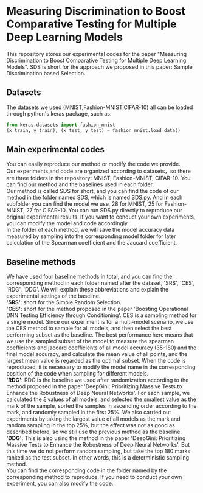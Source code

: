 # Measuring Discrimination to Boost Comparative Testing for Multiple Deep Learning Models
This repository stores our experimental codes for the paper "Measuring Discrimination to Boost Comparative Testing for Multiple Deep Learning Models". SDS is short for the approach we proposed in this paper: Sample Discrimination based Selection.
## Datasets
The datasets we used (MNIST,Fashion-MNIST,CIFAR-10) all can be loaded through python's keras package, such as:  
```python
from keras.datasets import fashion_mnist
(x_train, y_train), (x_test, y_test) = fashion_mnist.load_data()
```
## Main experimental codes
You can easily reproduce our method or modify the code we provide.  
Our experiments and code are organized according to datasets，so there are three folders in the repository: MNIST, Fashion-MNIST, CIFAR-10. You can find our method and the baselines used in each folder.  
Our method is called SDS for short, and you can find the code of our method in the folder named SDS, which is named SDS.py. And in each subfolder you can find the model we use, 28 for MNIST, 25 for Fashion-MNIST, 27 for CIFAR-10. You can run SDS.py directly to reproduce our original experimental results. If you want to conduct your own experiments, you can modify the model and code accordingly.  
In the folder of each method, we will save the model accuracy data measured by sampling into the corresponding model folder for later calculation of the Spearman coefficient and the Jaccard coefficient.  
## Baseline methods
We have used four baseline methods in total, and you can find the corresponding method in each folder named after the dataset, 'SRS', 'CES', 'RDG', 'DDG'. We will explain these abbreviations and explain the experimental settings of the baseline.  
**'SRS'**: short for the Simple Random Selection.  
**'CES'**: short for the method proposed in the paper 'Boosting Operational DNN Testing Efficiency through Conditioning'. CES is a sampling method for a single model. Since our experiment is for a multi-model scenario, we use the CES method to sample for all models, and then select the best performing subset as the baseline. The best performance here means that we use the sampled subset of the model to measure the spearman coefficients and jaccard coefficients of all model accuracy (35-180) and the final model accuracy, and calculate the mean value of all points, and the largest mean value is regarded as the optimal subset. When the code is reproduced, it is necessary to modify the model name in the corresponding position of the code when sampling for different models.  
**'RDG'**: RDG is the baseline we used after randomization according to the method proposed in the paper 'DeepGini: Prioritizing Massive Tests to Enhance the Robustness of Deep Neural Networks'. For each sample, we calculated the $\xi$ values of all models, and selected the smallest value as the mark of the sample, sorted the samples in ascending order according to the mark, and randomly sampled in the first 25%. We also carried out experiments by taking the largest value of all models as the mark and random sampling in the top 25%, but the effect was not as good as described before, so we still use the previous method as the baseline.  
**'DDG'**: This is also using the method in the paper 'DeepGini: Prioritizing Massive Tests to Enhance the Robustness of Deep Neural Networks'. But this time we do not perform random sampling, but take the top 180 marks ranked as the test subset. In other words, this is a deterministic sampling method.  
You can find the corresponding code in the folder named by the corresponding method to reproduce. If you need to conduct your own experiment, you can also modify the code.  
